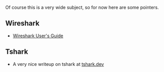 Of course this is a very wide subject, so for now here are some pointers.
## Wireshark
- [Wireshark User's Guide](https://www.wireshark.org/docs/wsug_html_chunked/)
## Tshark
- A very nice writeup on tshark at [tshark.dev](https://tshark.dev)